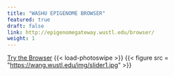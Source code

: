 ```yaml
---
title: "WASHU EPIGENOME BROWSER"
featured: true
draft: false
link: http://epigenomegateway.wustl.edu/browser/
weight: 1
---
```


[Try the Browser](http://epigenomegateway.wustl.edu/browser/)
{{< load-photoswipe >}}
{{< figure src = "https://wang.wustl.edu/img/slider1.jpg" >}}


